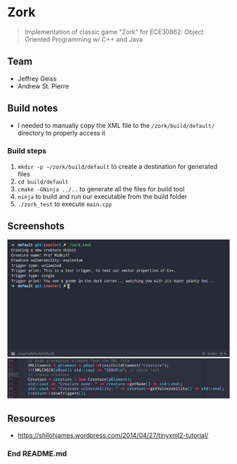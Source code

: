# Zork
> Implementation of classic game "Zork" for ECE30862: Object Oriented Programming w/ C++ and Java  
## Team
* Jeffrey Geiss  
* Andrew St. Pierre  

## Build notes  
* I needed to manually copy the XML file to the ```/zork/build/default/``` directory to properly access it   
### Build steps  
1. ```mkdir -p ~/zork/build/default``` to create a destination for generated files
2. ```cd build/default```
3. ```cmake -GNinja ../..``` to generate all the files for build tool
4. ```ninja``` to build and run our executable from the build folder
5. ```./zork_test``` to execute ```main.cpp```

## Screenshots  
![Screenshot](notes/output.png)
![Screenshot](notes/main.png)


## Resources
* https://shilohjames.wordpress.com/2014/04/27/tinyxml2-tutorial/  


### End README.md
